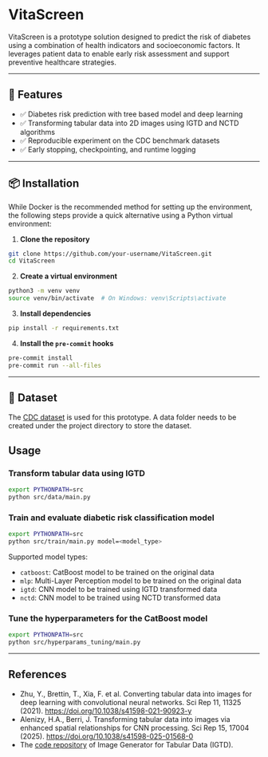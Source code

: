 # VitaScreen

VitaScreen is a prototype solution designed to predict the risk of diabetes using a combination of health indicators and socioeconomic factors. It leverages patient data to enable early risk assessment and support preventive healthcare strategies.

---

## 🚀 Features

- ✅ Diabetes risk prediction with tree based model and deep learning
- ✅ Transforming tabular data into 2D images using IGTD and NCTD algorithms
- ✅ Reproducible experiment on the CDC benchmark datasets
- ✅ Early stopping, checkpointing, and runtime logging

---

## 📦 Installation

While Docker is the recommended method for setting up the environment, the following steps provide a quick alternative using a Python virtual environment:

1. **Clone the repository**
```bash
git clone https://github.com/your-username/VitaScreen.git
cd VitaScreen
```

2. **Create a virtual environment**
```bash
python3 -m venv venv
source venv/bin/activate  # On Windows: venv\Scripts\activate
```

3. **Install dependencies**
```bash
pip install -r requirements.txt
```

4. **Install the `pre-commit` hooks**
```bash
pre-commit install
pre-commit run --all-files
```

---

## 📂 Dataset

The [CDC dataset](https://archive.ics.uci.edu/dataset/891/cdc+diabetes+health+indicators) is used for this prototype. A data folder needs to be created under the project directory to store the dataset.

## Usage

### Transform tabular data using IGTD

```bash
export PYTHONPATH=src
python src/data/main.py
```

### Train and evaluate diabetic risk classification model

```bash
export PYTHONPATH=src
python src/train/main.py model=<model_type>
```

Supported model types:

* `catboost`: CatBoost model to be trained on the original data
* `mlp`: Multi-Layer Perception model to be trained on the original data
* `igtd`: CNN model to be trained using IGTD transformed data
* `nctd`: CNN model to be trained using NCTD transformed data

### Tune the hyperparameters for the CatBoost model

```bash
export PYTHONPATH=src
python src/hyperparams_tuning/main.py
```

---

## References

* Zhu, Y., Brettin, T., Xia, F. et al. Converting tabular data into images for deep learning with convolutional neural networks. Sci Rep 11, 11325 (2021). https://doi.org/10.1038/s41598-021-90923-y
* Alenizy, H.A., Berri, J. Transforming tabular data into images via enhanced spatial relationships for CNN processing. Sci Rep 15, 17004 (2025). https://doi.org/10.1038/s41598-025-01568-0
* The [code repository](https://github.com/zhuyitan/IGTD) of Image Generator for Tabular Data (IGTD).
